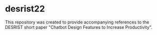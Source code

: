# desrist22

This repository was created to provide accompanying references to the DESRIST short paper "Chatbot Design Features to Increase Productivity".
